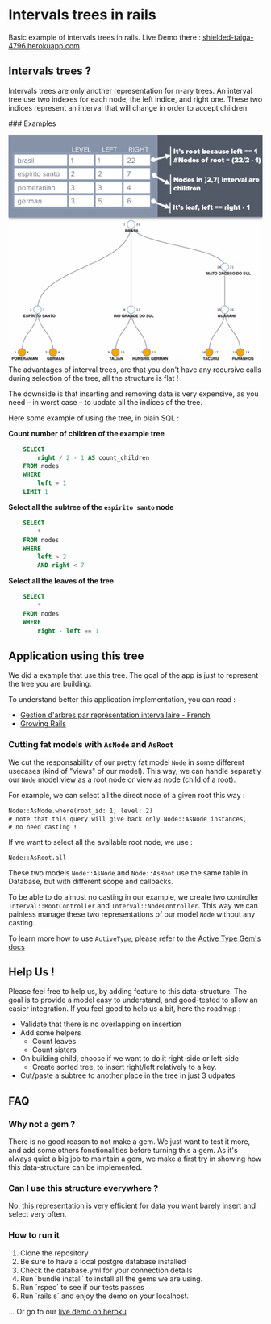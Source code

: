 # Intervals trees in rails

Basic example of intervals trees in rails.
Live Demo there : [shielded-taiga-4796.herokuapp.com](https://shielded-taiga-4796.herokuapp.com).

## Intervals trees ?
Intervals trees are only another representation for n-ary trees.
An interval tree use two indexes for each node, the left indice, and right one. These two indices represent an interval that will change in order to accept children.

### Examples

![Schema for interval representation example](./doc/schema-explaination.jpg)
The advantages of interval trees, are that you don't have any recursive calls during selection of the tree, all the structure is flat !

The downside is that inserting and removing data is very expensive, as you need – in worst case – to update all the indices of the tree.

Here some example of using the tree, in plain SQL :

__Count number of children of the example tree__
```sql
    SELECT
        right / 2 - 1 AS count_children
    FROM nodes
    WHERE
        left = 1
    LIMIT 1
```

__Select all the subtree of the `espirito santo` node__
```sql
    SELECT
        *
    FROM nodes
    WHERE
        left > 2
        AND right < 7
```

__Select all the leaves of the tree__
```sql
    SELECT
        *
    FROM nodes
    WHERE
        right - left == 1
```


## Application using this tree
We did a example that use this tree. The goal of the app is just to represent
the tree you are building.

To understand better this application implementation, you can read :

- [Gestion d'arbres par représentation intervallaire - French](http://sqlpro.developpez.com/cours/arborescence/)
- [Growing Rails](https://leanpub.com/growing-rails)


### Cutting fat models with `AsNode` and `AsRoot`
We cut the responsability of our pretty fat model `Node` in some different usecases (kind of "views" of our model).
This way, we can handle separatly our `Node` model view as a root node or view
as node (child of a root).

For example, we can select all the direct node of a given root this way :
```rails
Node::AsNode.where(root_id: 1, level: 2)
# note that this query will give back only Node::AsNode instances,
# no need casting !
```

If we want to select all the available root node, we use :
```rails
Node::AsRoot.all
```

These two models `Node::AsNode` and `Node::AsRoot` use the same table in Database, but with different scope and callbacks.

To be able to do almost no casting in our example, we create two controller `Interval::RootController` and `Interval::NodeController`.
This way we can painless manage these two representations of our model `Node` without any casting.

To learn more how to use `ActiveType`, please refer to the [Active Type Gem's docs](https://github.com/makandra/active_type)


## Help Us !
Please feel free to help us, by adding feature to this data-structure.
The goal is to provide a model easy to understand, and good-tested to allow an easier integration. If you feel good to help us a bit, here the roadmap :

- Validate that there is no overlapping on insertion
- Add some helpers
    - Count leaves
    - Count sisters
- On building child, choose if we want to do it right-side or left-side
    - Create sorted tree, to insert right/left relatively to a key.
- Cut/paste a subtree to another place in the tree in just 3 udpates

## FAQ
### Why not a gem ?
There is no good reason to not make a gem. We just want to test it more,
and add some others fonctionalities before turning this a gem.
As it's always quiet a big job to maintain a gem, we make a first try in showing how this data-structure can be implemented.

### Can I use this structure everywhere ?
No, this representation is very efficient for data you want barely insert and select very often.

### How to run it
1. Clone the repository
2. Be sure to have a local postgre database installed
3. Check the database.yml for your connection details
4. Run ´bundle install´ to install all the gems we are using.
5. Run ´rspec´ to see if our tests passes
6. Run ´rails s´ and enjoy the demo on your localhost.

... Or go to our [live demo on heroku](https://shielded-taiga-4796.herokuapp.com/)

